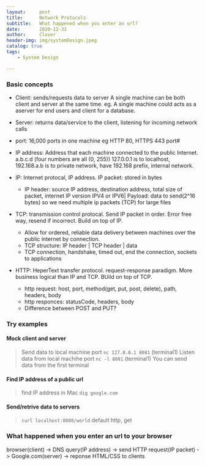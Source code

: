 ```yaml
---
layout:     post
title:      Network Protocols
subtitle:   What happened when you enter an url?
date:       2020-12-31
author:     Clover
header-img: img/systemDesign.jpeg
catalog: true
tags:
    - System Design

---
```


### Basic concepts
- Client: sends/requests data to server
    A single machine can be both client and server at the same time. eg. A single machine could acts as a aserver for end users and client for a database.
- Server: returns data/service to the client, listening for incoming network calls
- port: 16,000 ports in one machine eg HTTP 80, HTTPS 443 port#
- IP address: Address that each machine connected to the public Internet. a.b.c.d (four numbers are all (0, 255))
    127.0.0.1 is to localhost, 192.168.a.b is to private network, have 192.168 prefix, internal network.

- IP: Internet protocal, IP address. IP packet: stored in bytes

  - IP header: source IP address, destination address, total size of packet, internet IP version IPV4 or IPV6| 
  Payload: data to send(2^16 bytes) so we need multiple ip packets (TCP) for large files
  
- TCP: transmission control protocal. Send IP packet in order. Error free way, resend if incorrect.  Build on top  of IP.
  - Allow for ordered, reliable data delivery between machines over the public internet by connection.
  - TCP structure: IP header | TCP header | data
  - TCP connection, handshake, timed out, end the connection, sockets to applications
  
- HTTP: HeperText transfer protocol. request-response paradigm. More business logical than IP and TCP. BUild on top of TCP.
  - http request: host, port, method(get, put, post, delete), path, headers, body
  - http responces: statusCode, headers, body
  - Difference between POST and PUT?
  


### Try examples
#### Mock client and server
> Send data to local machine port `nc 127.0.0.1 8081` (terminal1)
> Listen data from local machihe  port `nc -l 8081` (terminal1)
> You can send data from the first terminal

#### Find IP address of a public url
> find IP address in Mac `dig google.com`

#### Send/retrive data to servers
> `curl localhost:8080/world` 
> default http, get


### What happened when you enter an url to your browser
browser(client) -> DNS query(IP address) -> send HTTP request(IP packet) -> Google.com(server) -> reponse HTML/CSS to clients



